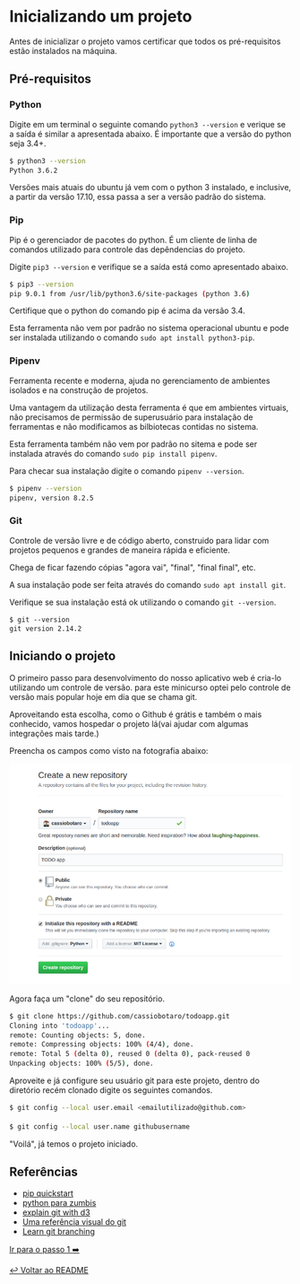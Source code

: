 # Inicializando um projeto

Antes de inicializar o projeto vamos certificar que todos os pré-requisitos estão instalados na máquina.

## Pré-requisitos

### Python

Digite em um terminal o seguinte comando `python3 --version` e verique se a saída é similar a apresentada abaixo.
É importante que a versão do python seja 3.4+.

```bash
$ python3 --version
Python 3.6.2
```

Versões mais atuais do ubuntu já vem com o python 3 instalado, e inclusive, a partir da versão 17.10, essa passa a ser a versão padrão do sistema.

### Pip

Pip é o gerenciador de pacotes do python. É um cliente de linha de comandos utilizado para controle das depêndencias do projeto.

Digite `pip3 --version` e verifique se a saída está como apresentado abaixo.

```bash
$ pip3 --version
pip 9.0.1 from /usr/lib/python3.6/site-packages (python 3.6)
```
Certifique que o python do comando pip é acima da versão 3.4.

Esta ferramenta não vem por padrão no sistema operacional ubuntu e pode ser instalada utilizando o comando `sudo apt install python3-pip`.

### Pipenv

Ferramenta recente e moderna, ajuda no gerenciamento de ambientes isolados e na construção de projetos.

Uma vantagem da utilização desta ferramenta é que em ambientes virtuais, não precisamos de permissão de superusuário para instalação de ferramentas e não modificamos as bilbiotecas contidas no sistema.

Esta ferramenta também não vem por padrão no sitema e pode ser instalada através do comando `sudo pip install pipenv`.

Para checar sua instalação digite o comando `pipenv --version`.

```bash
$ pipenv --version
pipenv, version 8.2.5
```

### Git

Controle de versão livre e de código aberto, construido para lidar com projetos pequenos e grandes de maneira rápida e eficiente.

Chega de ficar fazendo cópias "agora vai", "final", "final final", etc.

A sua instalação pode ser feita através do comando `sudo apt install git`.

Verifique se sua instalação está ok utilizando o comando `git --version`.

```
$ git --version
git version 2.14.2
```

## Iniciando o projeto

O primeiro passo para desenvolvimento do nosso aplicativo web é cria-lo utilizando um controle de versão. para este minicurso optei pelo controle de versão mais popular hoje em dia que se chama git.

Aproveitando esta escolha, como o Github é grátis e também o mais conhecido, vamos hospedar o projeto lá(vai ajudar com algumas integrações mais tarde.)

Preencha os campos como visto na fotografia abaixo:

![novo repositório](novorepo.png "Novo repositório")

Agora faça um "clone" do seu repositório.

```bash
$ git clone https://github.com/cassiobotaro/todoapp.git
Cloning into 'todoapp'...
remote: Counting objects: 5, done.
remote: Compressing objects: 100% (4/4), done.
remote: Total 5 (delta 0), reused 0 (delta 0), pack-reused 0
Unpacking objects: 100% (5/5), done.

```

Aproveite e já configure seu usuário git para este projeto, dentro do diretório recém clonado digite os seguintes comandos.

```bash
$ git config --local user.email <emailutilizado@github.com>

$ git config --local user.name githubusername
```

"Voilá", já temos o projeto iniciado.

## Referências

- [pip quickstart](https://pip.pypa.io/en/stable/quickstart/)
- [python para zumbis](https://www.youtube.com/channel/UCripRddD4BnaMcU833ExuwA)
- [explain git with d3](http://onlywei.github.io/explain-git-with-d3/#)
- [Uma referência visual do git](http://marklodato.github.io/visual-git-guide/index-pt.html)
- [Learn git branching](https://learngitbranching.js.org/)

[Ir para o passo 1 :arrow_right:](passo01.md)

[:leftwards_arrow_with_hook: Voltar ao README ](README.md)

